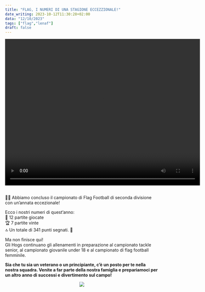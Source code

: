 ```yaml
---
title: "FLAG, I NUMERI DI UNA STAGIONE ECCEZZIONALE!"
date_writing: 2023-10-12T11:30:28+02:00
data: "12/10/2023"
tags: ["flag","lenaf"]
draft: false
---
```


<center>
<video width="640" height="480" controls>
  <source src="../img/2023/flag_stagione_2023.mp4" type="video/mp4">
Your browser does not support the video tag.
</video>
</center>
<br />

🏈🎉 Abbiamo concluso il campionato di Flag Football di seconda divisione con un’annata eccezionale!  

Ecco i nostri numeri di quest’anno:   
🏈 12 partite giocate  
🏆 7 partite vinte  
🔝 Un totale di 341 punti segnati. 🙌  
  
Ma non finisce qui!  
Gli Hogs continuano gli allenamenti in preparazione al campionato tackle senior, al campionato giovanile under 18 e al campionato di flag football femminile.  

**Sia che tu sia un veterano o un principiante, c’è un posto per te nella nostra squadra. Venite a far parte della nostra famiglia e prepariamoci per un altro anno di successi e divertimento sul campo!**   
  
<center>
<img class="articolo" src="../img/2023/flag_2024_stagione.jpg">
</center>
<br />